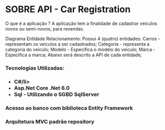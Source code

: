# SOBRE API - Car Registration

O que é a aplicação ? A aplicação tem a finalidade de cadastrar veículos novos ou semi-novos, para revendas.

Diagrama Entidade Relacionamento:
Possui 4 (quatro) entidades:
  Carros - representam os veiculos a ser cadastrados;
  Categoria - representa a categoria do veiculo;
  Modelo - Especifica o modelo do veiculo;
  Marca - Especifica a marca;
Abaixo será descrito a API de cada entidade;

<h3>Tecnologias Utilizadas:<h3>
<ul>
  <li>C#/li>
  <li>Asp.Net Core .Net 6.0</li>
  <li>Sql - Utilizando o SGBD SqlServer</li>
</ul>
<h3>Acesso ao banco com biblioteca Entity Framework<h3>
<h3>Arquitetura MVC padrão repository<h3>
